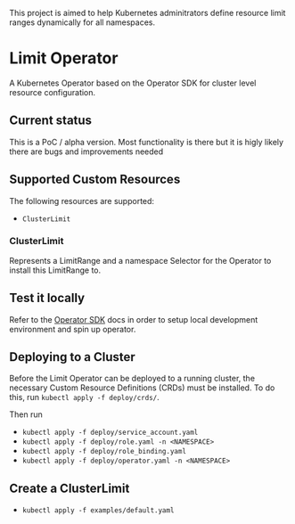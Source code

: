 This project is aimed to help Kubernetes adminitrators define resource limit ranges dynamically for all namespaces.
# Limit Operator

A Kubernetes Operator based on the Operator SDK for cluster level resource configuration.

## Current status

This is a PoC / alpha version. Most functionality is there but it is higly likely there are bugs and improvements needed

## Supported Custom Resources

The following resources are supported:

- `ClusterLimit`

### ClusterLimit

Represents a LimitRange and a namespace Selector for the Operator to install this LimitRange to.


## Test it locally

Refer to the [Operator SDK](https://github.com/operator-framework/operator-sdk) docs in order to setup local development environment and spin up operator.

## Deploying to a Cluster

Before the Limit Operator can be deployed to a running cluster, the necessary Custom Resource Definitions (CRDs) must be installed. To do this, run `kubectl apply -f deploy/crds/`.

Then run 
- `kubectl apply -f deploy/service_account.yaml`
- `kubectl apply -f deploy/role.yaml -n <NAMESPACE>`
- `kubectl apply -f deploy/role_binding.yaml`
- `kubectl apply -f deploy/operator.yaml -n <NAMESPACE>`

## Create a ClusterLimit

- `kubectl apply -f examples/default.yaml`

